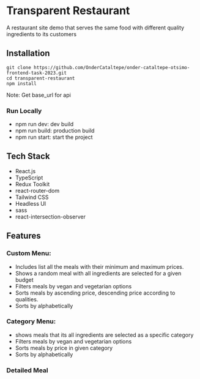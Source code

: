 # Transparent Restaurant

A restaurant site demo that serves the same food with different quality ingredients to its customers

## Installation
```
git clone https://github.com/OnderCataltepe/onder-cataltepe-otsimo-frontend-task-2023.git
cd transparent-restaurant 
npm install
```
Note: Get base_url for api
### Run Locally

- npm run dev: dev build
- npm run build: production build
- npm run start: start the project

## Tech Stack
- React.js
- TypeScript
- Redux Toolkit
- react-router-dom
- Tailwind CSS
- Headless UI
- sass
- react-intersection-observer

## Features

### Custom Menu: 
- Includes list all the meals with their minimum and maximum prices.  
- Shows a random meal with all ingredients are selected for a given budget
- Filters meals by vegan and vegetarian options
- Sorts meals by ascending price, descending price according to qualities.
- Sorts by alphabetically

### Category Menu:
- shows meals that its all ingredients are selected as a specific category
- Filters meals by vegan and vegetarian options
- Sorts meals by price in given category
- Sorts by alphabetically

### Detailed Meal
